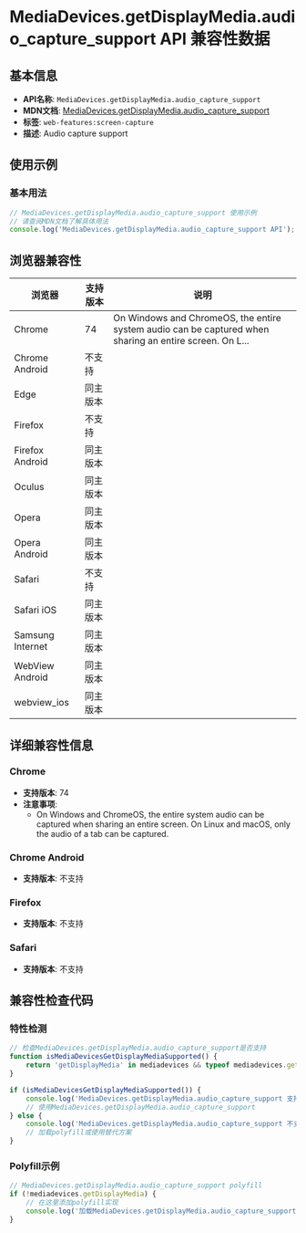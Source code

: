 # MediaDevices.getDisplayMedia.audio_capture_support API 兼容性数据

## 基本信息

- **API名称**: `MediaDevices.getDisplayMedia.audio_capture_support`
- **MDN文档**: [MediaDevices.getDisplayMedia.audio_capture_support](https://developer.mozilla.org/docs/Web/API/Screen_Capture_API/Using_Screen_Capture#capturing_shared_audio)
- **标签**: `web-features:screen-capture`
- **描述**: Audio capture support

## 使用示例

### 基本用法

```javascript
// MediaDevices.getDisplayMedia.audio_capture_support 使用示例
// 请查阅MDN文档了解具体用法
console.log('MediaDevices.getDisplayMedia.audio_capture_support API');
```

## 浏览器兼容性

| 浏览器 | 支持版本 | 说明 |
|--------|----------|------|
| Chrome | 74 | On Windows and ChromeOS, the entire system audio can be captured when sharing an entire screen. On L... |
| Chrome Android | 不支持 |  |
| Edge | 同主版本 |  |
| Firefox | 不支持 |  |
| Firefox Android | 同主版本 |  |
| Oculus | 同主版本 |  |
| Opera | 同主版本 |  |
| Opera Android | 同主版本 |  |
| Safari | 不支持 |  |
| Safari iOS | 同主版本 |  |
| Samsung Internet | 同主版本 |  |
| WebView Android | 同主版本 |  |
| webview_ios | 同主版本 |  |

## 详细兼容性信息

### Chrome

- **支持版本**: 74
- **注意事项**:
  - On Windows and ChromeOS, the entire system audio can be captured when sharing an entire screen. On Linux and macOS, only the audio of a tab can be captured.

### Chrome Android

- **支持版本**: 不支持

### Firefox

- **支持版本**: 不支持

### Safari

- **支持版本**: 不支持

## 兼容性检查代码

### 特性检测

```javascript
// 检查MediaDevices.getDisplayMedia.audio_capture_support是否支持
function isMediaDevicesGetDisplayMediaSupported() {
    return 'getDisplayMedia' in mediadevices && typeof mediadevices.getDisplayMedia === 'function';
}

if (isMediaDevicesGetDisplayMediaSupported()) {
    console.log('MediaDevices.getDisplayMedia.audio_capture_support 支持');
    // 使用MediaDevices.getDisplayMedia.audio_capture_support
} else {
    console.log('MediaDevices.getDisplayMedia.audio_capture_support 不支持，需要polyfill');
    // 加载polyfill或使用替代方案
}
```

### Polyfill示例

```javascript
// MediaDevices.getDisplayMedia.audio_capture_support polyfill
if (!mediadevices.getDisplayMedia) {
    // 在这里添加polyfill实现
    console.log('加载MediaDevices.getDisplayMedia.audio_capture_support polyfill');
}
```

